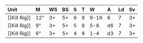 | Unit         | M   | WS  | BS  | S   | T   | W    | A   | Ld  | Sv  |
|:------------ |:--- |:--- |:--- |:--- |:--- |:---- |:--- |:--- |:--- |
| [[Kill Rig]] | 12" | 3+  | 5+  | 6   | 8   | 9-16 | 6   | 7   | 3+  |
| [[Kill Rig]] | 9"  | 3+  | 5+  | 5   | 8   | 5-8  | d6  | 7   | 3+  |
| [[Kill Rig]] | 6"  | 3+  | 5+  | 4   | 8   | 1-4  | d3  | 7   | 3+  |